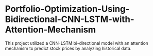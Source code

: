 # Portfolio-Optimization-Using-Bidirectional-CNN-LSTM-with-Attention-Mechanism
This project utilized a CNN-LSTM bi-directional model with an attention mechanism to predict stock prices by analyzing historical data.
